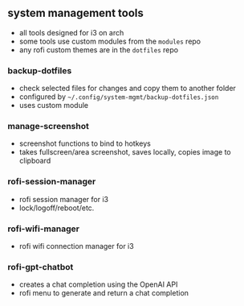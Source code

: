 ## system management tools
- all tools designed for i3 on arch
- some tools use custom modules from the `modules` repo
- any rofi custom themes are in the `dotfiles` repo

### backup-dotfiles
- check selected files for changes and copy them to another folder
- configured by `~/.config/system-mgmt/backup-dotfiles.json`
- uses custom module

### manage-screenshot
- screenshot functions to bind to hotkeys
- takes fullscreen/area screenshot, saves locally, copies image to clipboard

### rofi-session-manager
- rofi session manager for i3
- lock/logoff/reboot/etc.

### rofi-wifi-manager
- rofi wifi connection manager for i3

### rofi-gpt-chatbot
- creates a chat completion using the OpenAI API
- rofi menu to generate and return a chat completion